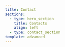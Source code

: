 ```yaml
---
title: Contact
sections:
  - type: hero_section
    title: Contacts
    align: left
  - type: contact_section
template: advanced
---
```

